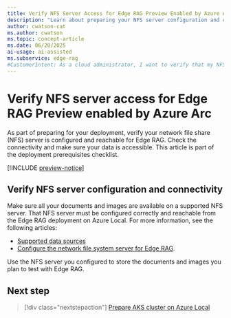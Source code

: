 ```yaml
---
title: Verify NFS Server Access for Edge RAG Preview Enabled by Azure Arc
description: "Learn about preparing your NFS server configuration and connectivity for Edge RAG deployment to make sure your data is accessible and ready."
author: cwatson-cat
ms.author: cwatson
ms.topic: concept-article
ms.date: 06/20/2025
ai-usage: ai-assisted
ms.subservice: edge-rag
#CustomerIntent: As a cloud administrator, I want to verify that my NFS server is configured and reachable for Edge RAG deployment so that my documents and images are accessible to the chat solution.
---
```


# Verify NFS server access for Edge RAG Preview enabled by Azure Arc

As part of preparing for your deployment, verify your network file share (NFS) server is configured and reachable for Edge RAG. Check the connectivity and make sure your data is accessible. This article is part of the deployment prerequisites checklist.

[!INCLUDE [preview-notice](includes/preview-notice.md)]

## Verify NFS server configuration and connectivity

Make sure all your documents and images are available on a supported NFS server. That NFS server must be configured correctly and reachable from the Edge RAG deployment on Azure Local. For more information, see the following articles:

- [Supported data sources](requirements.md#supported-data-sources) 
- [Configure the network file system server for Edge RAG](configure-nfs-server.md).

Use the NFS server you configured to store the documents and images you plan to test with Edge RAG.

## Next step

> [!div class="nextstepaction"]
> [Prepare AKS cluster on Azure Local](prepare-aks-cluster.md)